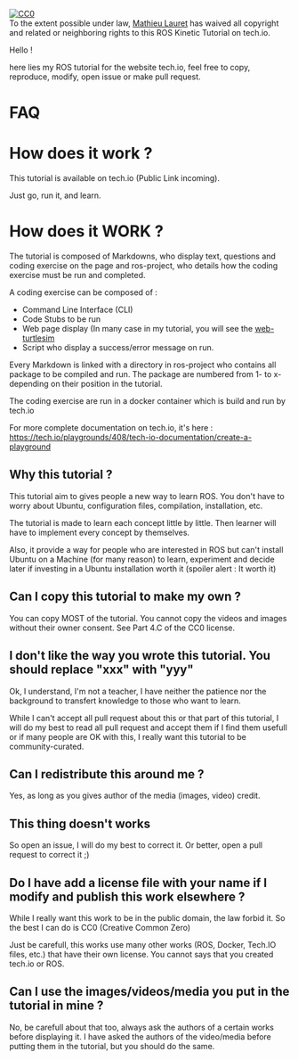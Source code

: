 <p xmlns:dct="http://purl.org/dc/terms/">
  <a rel="license"
     href="http://creativecommons.org/publicdomain/zero/1.0/">
    <img src="http://i.creativecommons.org/p/zero/1.0/88x31.png" style="border-style: none;" alt="CC0" />
  </a>
  <br />
  To the extent possible under law,
  <a rel="dct:publisher"
     href="https://github.com/mlauret/ROS-kinetic-tutorial-tech.IO">
    <span property="dct:title">Mathieu Lauret</span></a>
  has waived all copyright and related or neighboring rights to this
  <span property="dct:title">ROS Kinetic Tutorial on tech.io</span>.
</p>

Hello !

here lies my ROS tutorial for the website tech.io, feel free to copy, reproduce, modify, open issue or make pull request.

# FAQ


# How does it work ?

This tutorial is available on tech.io (Public Link incoming).

Just go, run it, and learn.


# How does it WORK ?

The tutorial is composed of Markdowns, who display text, questions and coding exercise on the page and ros-project, who details how the coding exercise must be run and completed.

A coding exercise can be composed of : 

+ Command Line Interface (CLI)
+ Code Stubs to be run
+ Web page display (In many case in my tutorial, you will see the [web-turtlesim](https://github.com/mlauret/web-turtlesim)
+ Script who display a success/error message on run.

Every Markdown is linked with a directory in ros-project who contains all package to be compiled and run. The package are numbered from 1- to x- depending on their position in the tutorial.

The coding exercise are run in a docker container which is build and run by tech.io

For more complete documentation on tech.io, it's here : https://tech.io/playgrounds/408/tech-io-documentation/create-a-playground


## Why this tutorial ?

This tutorial aim to gives people a new way to learn ROS. You don't have to worry about Ubuntu, configuration files, compilation, installation, etc.

The tutorial is made to learn each concept little by little. Then learner will have to implement every concept by themselves.

Also, it provide a way for people who are interested in ROS but can't install Ubuntu on a Machine (for many reason) to learn, experiment and decide later if investing in a Ubuntu installation worth it (spoiler alert : It worth it)


## Can I copy this tutorial to make my own ?

You can copy MOST of the tutorial.
You cannot copy the videos and images without their owner consent.
See Part 4.C of the CC0 license.

## I don't like the way you wrote this tutorial. You should replace "xxx" with "yyy"

Ok, I understand, I'm not a teacher, I have neither the patience nor the background to transfert knowledge to those who want to learn.

While I can't accept all pull request about this or that part of this tutorial, I will do my best to read all pull request and accept them if I find them usefull or if many people are OK with this, I really want this tutorial to be community-curated.


## Can I redistribute this around me ?

Yes, as long as you gives author of the media (images, video) credit.


## This thing doesn't works

So open an issue, I will do my best to correct it. Or better, open a pull request to correct it ;)


## Do I have add a license file with your name if I modify and publish this work elsewhere ?

While I really want this work to be in the public domain, the law forbid it. So the best I can do is CC0 (Creative Common Zero)

Just be carefull, this works use many other works (ROS, Docker, Tech.IO files, etc.) that have their own license. You cannot says that you created tech.io or ROS.


## Can I use the images/videos/media you put in the tutorial in mine ?

No, be carefull about that too, always ask the authors of a certain works before displaying it. I have asked the authors of the video/media before putting them in the tutorial, but you should do the same.
